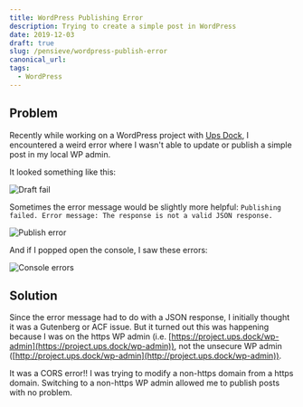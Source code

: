 ```yaml
---
title: WordPress Publishing Error
description: Trying to create a simple post in WordPress
date: 2019-12-03
draft: true
slug: /pensieve/wordpress-publish-error
canonical_url:
tags:
  - WordPress
---
```


## Problem

Recently while working on a WordPress project with [Ups Dock](https://github.com/Upstatement/ups-dock), I encountered a weird error where I wasn't able to update or publish a simple post in my local WP admin.

It looked something like this:

![Draft fail](./draft-fail.png)

Sometimes the error message would be slightly more helpful: `Publishing failed. Error message: The response is not a valid JSON response.`

![Publish error](./publish-error.png)

And if I popped open the console, I saw these errors:

![Console errors](./console-errors.png)

## Solution

Since the error message had to do with a JSON response, I initially thought it was a Gutenberg or ACF issue. But it turned out this was happening because I was on the https WP admin (i.e. [https://project.ups.dock/wp-admin](https://project.ups.dock/wp-admin)), not the unsecure WP admin ([http://project.ups.dock/wp-admin](http://project.ups.dock/wp-admin)).

It was a CORS error!! I was trying to modify a non-https domain from a https domain. Switching to a non-https WP admin allowed me to publish posts with no problem.
